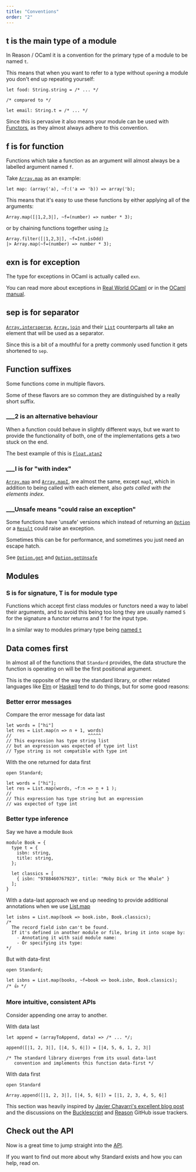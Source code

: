 ```yaml
---
title: "Conventions"
order: "2"
---
```


## t is the main type of a module

In Reason / OCaml it is a convention for the primary type of a module to be named `t`.

This means that when you want to refer to a type without `open`ing a module you don't end up repeating yourself:

```reason
let food: String.string = /* ... */

/* compared to */

let email: String.t = /* ... */
```

Since this is pervasive it also means your module can be used with [Functors](http://dev.realworldocaml.org/functors.html), as they almost always adhere to this convention.

## f is for function

Functions which take a function as an argument will almost always be a labelled argument named `f`.

Take [`Array.map`](/api#Array.map) as an example:

```reason
let map: (array('a), ~f:('a => 'b)) => array('b);
```

This means that it's easy to use these functions by either applying all of the
arguments:

```reason
Array.map([|1,2,3|], ~f=(number) => number * 3);
```

or by chaining functions together using [`|>`](/api#Fun.pipe)

```reason
Array.filter([|1,2,3|], ~f=Int.isOdd)
|> Array.map(~f=(number) => number * 3);
```

## exn is for exception

The type for exceptions in OCaml is actually called `exn`.

You can read more about exceptions in [Real World OCaml](http://dev.realworldocaml.org/error-handling.html#scrollNav-2) or in the [OCaml manual](https://caml.inria.fr/pub/docs/manual-ocaml/coreexamples.html#s:exceptions).

## sep is for separator

[`Array.intersperse`](/api#Array.intersperse), [`Array.join`](/api#Array.join)
and their [`List`](/api#List) counterparts all take an element that will be used
as a separator.

Since this is a bit of a mouthful for a pretty commonly used function it gets shortened to `sep`.

## Function suffixes

Some functions come in multiple flavors.

Some of these flavors are so common they are distinguished by a really short suffix.

### \_\_\_2 is an alternative behaviour

When a function could behave in slightly different ways, but we want to provide the functionality of both, one of the implementations gets a two stuck on the end.

The best example of this is [`Float.atan2`](/api#Float.atan2)

### \_\_\_I is for "with index"

[`Array.map`](/api#Array.map) and [`Array.mapI`](/api#Array.mapI), are almost
the same, except `mapI`, which in addition to being called with each element,
also _gets called with the elements index_.

### \_\_\_Unsafe means "could raise an exception"

Some functions have 'unsafe' versions which instead of returning an [`Option`](/api#Option) or a [`Result`](/api#Result) could raise an exception.

Sometimes this can be for performance, and sometimes you just need an escape hatch.

See [`Option.get`](/api#Option.get) and [`Option.getUnsafe`](/api#Option.getUnsafe)

## Modules

### S is for signature, T is for module type

Functions which accept first class modules or functors need a way to label their arguments, and to avoid this being too long they are usually named `S` for the signature a functor returns and `T` for the input type.

In a similar way to modules primary type being [named `t`](#t-is-the-main-type-of-n-module)

## Data comes first

In almost all of the functions that `Standard` provides, the data structure the
function is operating on will be the first positional argument.

This is the opposite of the way the standard library, or other related languages
like [Elm](https://package.elm-lang.org/help/design-guidelines#the-data-structure-is-always-the-last-argument)
or [Haskell](https://downloads.haskell.org/~ghc/latest/docs/html/libraries/base-4.13.0.0/GHC-List.html)
tend to do things, but for some good reasons:

### Better error messages

Compare the error message for data last

```reason
let words = ["hi"]
let res = List.map(n => n + 1, words)
//                             ^^^^^
// This expression has type string list
// but an expression was expected of type int list
// Type string is not compatible with type int
```

With the one returned for data first

```reason
open Standard;

let words = ["hi"];
let res = List.map(words, ~f:n => n + 1 );
//                                ^
// This expression has type string but an expression
// was expected of type int
```

### Better type inference

Say we have a module `Book`

```reason
module Book = {
  type t = {
    isbn: string,
    title: string,
  };

  let classics = [
    { isbn: "9788460767923", title: "Moby Dick or The Whale" }
  ];
}
```

With a data-last approach we end up needing to provide additional annotations when we use [List.map](/api#List.map)

```reason
let isbns = List.map(book => book.isbn, Book.classics);
/*
  The record field isbn can't be found.
  If it's defined in another module or file, bring it into scope by:
    - Annotating it with said module name:
    - Or specifying its type:
*/
```

But with data-first

```reason
open Standard;

let isbns = List.map(books, ~f=book => book.isbn, Book.classics);
/* 👍 */
```

### More intuitive, consistent APIs

Consider appending one array to another.

With data last

```reason
let append = (arrayToAppend, data) => /* ... */;

append([|1, 2, 3|], [|4, 5, 6|]) = [|4, 5, 6, 1, 2, 3|]

/* The standard library diverges from its usual data-last
   convention and implements this function data-first */
```

With data first

```reason
open Standard

Array.append([|1, 2, 3|], [|4, 5, 6|]) = [|1, 2, 3, 4, 5, 6|]
```

This section was heavily inspired by [Javier Chavarri's excellent blog post](https://www.javierchavarri.com/data-first-and-data-last-a-comparison/) and the discussions on the [Bucklescript](https://github.com/BuckleScript/bucklescript/issues/2625) and [Reason](https://github.com/facebook/reason/issues/1452#issuecomment-350424873) GitHub issue trackers.

## Check out the API

Now is a great time to jump straight into the [API](/api).

If you want to find out more about why Standard exists and how you can help, read on.
